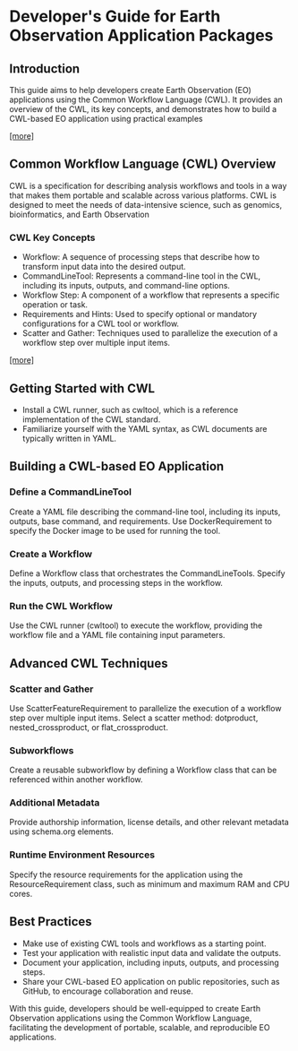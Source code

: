 # Developer's Guide for Earth Observation Application Packages

## Introduction
This guide aims to help developers create Earth Observation (EO) applications using the Common Workflow Language (CWL). It provides an overview of the CWL, its key concepts, and demonstrates how to build a CWL-based EO application using practical examples 

[[more]](./INTRO.md)

## Common Workflow Language (CWL) Overview
CWL is a specification for describing analysis workflows and tools in a way that makes them portable and scalable across various platforms. CWL is designed to meet the needs of data-intensive science, such as genomics, bioinformatics, and Earth Observation  


### CWL Key Concepts

 * Workflow: A sequence of processing steps that describe how to transform input data into the desired output.
 * CommandLineTool: Represents a command-line tool in the CWL, including its inputs, outputs, and command-line options.
 * Workflow Step: A component of a workflow that represents a specific operation or task.
 * Requirements and Hints: Used to specify optional or mandatory configurations for a CWL tool or workflow.
 * Scatter and Gather: Techniques used to parallelize the execution of a workflow step over multiple input items.
 
[[more]](./CWL.md)


## Getting Started with CWL
 * Install a CWL runner, such as cwltool, which is a reference implementation of the CWL standard.
 * Familiarize yourself with the YAML syntax, as CWL documents are typically written in YAML.

 
## Building a CWL-based EO Application
### Define a CommandLineTool
Create a YAML file describing the command-line tool, including its inputs, outputs, base command, and requirements.
Use DockerRequirement to specify the Docker image to be used for running the tool.

### Create a Workflow
Define a Workflow class that orchestrates the CommandLineTools.
Specify the inputs, outputs, and processing steps in the workflow.

### Run the CWL Workflow

Use the CWL runner (cwltool) to execute the workflow, providing the workflow file and a YAML file containing input parameters.

## Advanced CWL Techniques
### Scatter and Gather
Use ScatterFeatureRequirement to parallelize the execution of a workflow step over multiple input items.
Select a scatter method: dotproduct, nested_crossproduct, or flat_crossproduct.

### Subworkflows
Create a reusable subworkflow by defining a Workflow class that can be referenced within another workflow.

### Additional Metadata

Provide authorship information, license details, and other relevant metadata using schema.org elements.

### Runtime Environment Resources

Specify the resource requirements for the application using the ResourceRequirement class, such as minimum and maximum RAM and CPU cores.

## Best Practices

 * Make use of existing CWL tools and workflows as a starting point.
 * Test your application with realistic input data and validate the outputs.
 * Document your application, including inputs, outputs, and processing steps.
 * Share your CWL-based EO application on public repositories, such as GitHub, to encourage collaboration and reuse.

With this guide, developers should be well-equipped to create Earth Observation applications using the Common Workflow Language, facilitating the development of portable, scalable, and reproducible EO applications.

